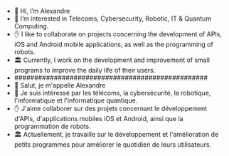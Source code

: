 - 👋 Hi, I’m Alexandre
- 👀 I’m interested in Telecoms, Cybersecurity, Robotic, IT & Quantum Computing.
- ✋ I like to collaborate on projects concerning the development of APIs, iOS and Android mobile applications, as well as the programming of robots.
- 🏛 Currently, I work on the development and improvement of small programs to improve the daily life of their users.
- #################################################
- 👋 Salut, je m'appelle Alexandre
- 👀 Je suis intéressé par les télécoms, la cybersécurité, la robotique, l'informatique et l'informatique quantique.
- ✋ J'aime collaborer sur des projets concernant le développement d'APIs, d'applications mobiles iOS et Android, ainsi que la programmation de robots.
- 🏛 Actuellement, je travaille sur le développement et l'amélioration de petits programmes pour améliorer le quotidien de leurs utilisateurs.
<!---
Alexandre3381/Alexandre3381 is a ✨ special ✨ repository because its `README.md` (this file) appears on your GitHub profile.
You can click the Preview link to take a look at your changes.
--->
